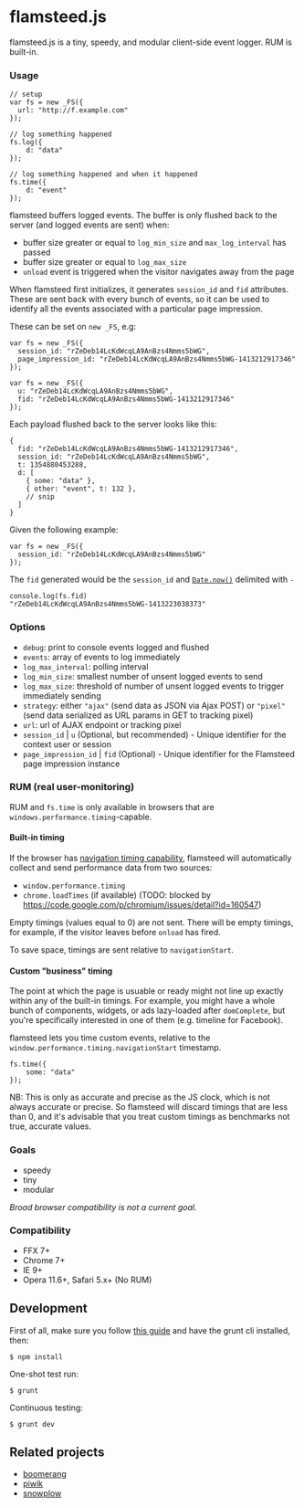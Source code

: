 # flamsteed.js

flamsteed.js is a tiny, speedy, and modular client-side event logger.
RUM is built-in.

### Usage

    // setup
    var fs = new _FS({
      url: "http://f.example.com"
    });

    // log something happened
    fs.log({
        d: "data"
    });

    // log something happened and when it happened
    fs.time({
        d: "event"
    });

flamsteed buffers logged events. The buffer is only flushed back to the
server (and logged events are sent) when:

* buffer size greater or equal to `log_min_size` and `max_log_interval` has passed
* buffer size greater or equal to `log_max_size`
* `unload` event is triggered when the visitor navigates away from
  the page

When flamsteed first initializes, it generates `session_id` and `fid` attributes.
These are sent back with every bunch of events, so it can be used to identify
all the events associated with a particular page impression.

These can be set on `new _FS`, e.g:

    var fs = new _FS({
      session_id: "rZeDeb14LcKdWcqLA9AnBzs4Nmms5bWG",
      page_impression_id: "rZeDeb14LcKdWcqLA9AnBzs4Nmms5bWG-1413212917346"
    });

    var fs = new _FS({
      u: "rZeDeb14LcKdWcqLA9AnBzs4Nmms5bWG",
      fid: "rZeDeb14LcKdWcqLA9AnBzs4Nmms5bWG-1413212917346"
    });

Each payload flushed back to the server looks like this:

    {
      fid: "rZeDeb14LcKdWcqLA9AnBzs4Nmms5bWG-1413212917346",
      session_id: "rZeDeb14LcKdWcqLA9AnBzs4Nmms5bWG",
      t: 1354880453288,
      d: [
        { some: "data" },
        { other: "event", t: 132 },
        // snip
      ]
    }

Given the following example:

    var fs = new _FS({
      session_id: "rZeDeb14LcKdWcqLA9AnBzs4Nmms5bWG"
    });

The `fid` generated would be the `session_id` and [`Date.now()`](https://developer.mozilla.org/en-US/docs/Web/JavaScript/Reference/Global_Objects/Date/now) delimited with `-`

    console.log(fs.fid)
    "rZeDeb14LcKdWcqLA9AnBzs4Nmms5bWG-1413223038373"

### Options

* `debug`: print to console events logged and flushed
* `events`: array of events to log immediately
* `log_max_interval`: polling interval
* `log_min_size`: smallest number of unsent logged events to send
* `log_max_size`: threshold of number of unsent logged events to trigger immediately sending
* `strategy`: either `"ajax"` (send data as JSON via Ajax POST) or
  `"pixel"` (send data serialized as URL params in GET to tracking pixel)
* `url`: url of AJAX endpoint or tracking pixel
* `session_id` | `u` (Optional, but recommended) - Unique identifier for the context user or session
* `page_impression_id` | `fid` (Optional) - Unique identifier for the Flamsteed page impression instance

### RUM (real user-monitoring)

RUM and `fs.time` is only available in browsers that are `windows.performance.timing`-capable.

#### Built-in timing

If the browser has
[navigation timing capability](https://developer.mozilla.org/en-US/docs/Navigation_timing),
flamsteed will automatically collect and send performance data from
two sources:

* `window.performance.timing`
* `chrome.loadTimes` (if available) (TODO: blocked by https://code.google.com/p/chromium/issues/detail?id=160547)

Empty timings (values equal to 0) are not sent. There will be empty
timings, for example, if the visitor leaves before `onload` has fired.

To save space, timings are sent relative to `navigationStart`.

#### Custom "business" timing

The point at which the page is usuable or ready might not line up exactly within any of the
built-in timings. For example, you might have a whole bunch of
components, widgets, or ads lazy-loaded after `domComplete`, but
you're specifically interested in one of them (e.g. timeline for
Facebook).

flamsteed lets you time custom events, relative to the
`window.performance.timing.navigationStart` timestamp.

    fs.time({
        some: "data"
    });

NB: This is only as
accurate and precise as the JS clock, which is not always accurate or
precise. So flamsteed will discard timings that are less than 0, and
it's advisable that you treat custom timings as benchmarks not true,
accurate values.

### Goals

* speedy
* tiny
* modular

*Broad browser compatibility is not a current goal.*

### Compatibility

* FFX 7+
* Chrome 7+
* IE 9+
* Opera 11.6+, Safari 5.x+ (No RUM)

## Development

First of all, make sure you follow [this guide](http://gruntjs.com/getting-started) and have the grunt cli installed, then:

    $ npm install

One-shot test run:

    $ grunt

Continuous testing:

    $ grunt dev

## Related projects

* [boomerang](http://lognormal.github.com/boomerang/doc/)
* [piwik](http://piwik.org/)
* [snowplow](snowplowanalytics.com)
